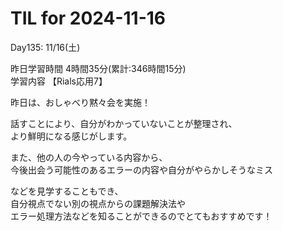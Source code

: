 # TIL for 2024-11-16

Day135: 11/16(土)<br>

昨日学習時間 4時間35分(累計:346時間15分)<br>
学習内容 【Rials応用7】<br>

昨日は、おしゃべり黙々会を実施！<br>

話すことにより、自分がわかっていないことが整理され、<br>
より鮮明になる感じがします。<br>

また、他の人の今やっている内容から、<br>
今後出会う可能性のあるエラーの内容や自分がやらかしそうなミス<br>

などを見学することもでき、<br>
自分視点でない別の視点からの課題解決法や<br>
エラー処理方法などを知ることができるのでとてもおすすめです！<br>

